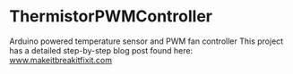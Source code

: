 # ThermistorPWMController
Arduino powered temperature sensor and PWM fan controller
This project has a detailed step-by-step blog post found here: www.makeitbreakitfixit.com
